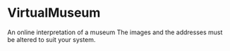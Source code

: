 # VirtualMuseum
An online  interpretation of a museum
The images and the addresses must be altered to suit your system.
